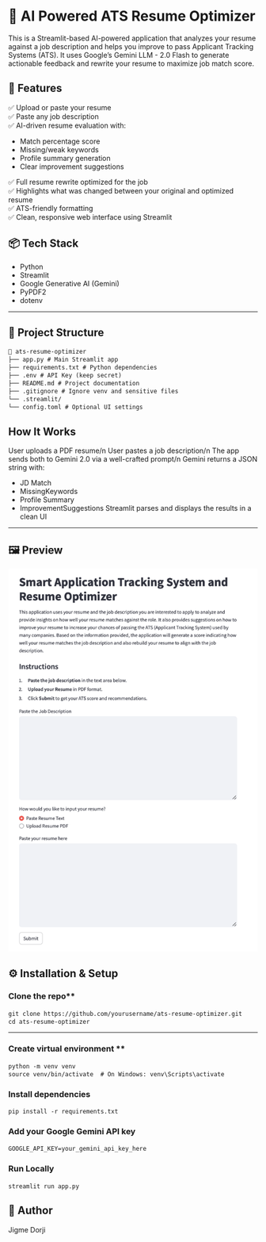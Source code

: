 # 🧠 AI Powered ATS Resume Optimizer

This is a Streamlit-based AI-powered application that analyzes your resume against a job description and helps you improve to pass Applicant Tracking Systems (ATS). It uses Google’s Gemini LLM - 2.0 Flash to generate actionable feedback and rewrite your resume to maximize job match score.

## 🚀 Features

✅ Upload or paste your resume  
✅ Paste any job description  
✅ AI-driven resume evaluation with:
- Match percentage score
- Missing/weak keywords
- Profile summary generation
- Clear improvement suggestions 

✅ Full resume rewrite optimized for the job  
✅ Highlights what was changed between your original and optimized resume  
✅ ATS-friendly formatting  
✅ Clean, responsive web interface using Streamlit  


## 📦 Tech Stack

- Python
- Streamlit
- Google Generative AI (Gemini)
- PyPDF2
- dotenv

---

## 📁 Project Structure

```
📁 ats-resume-optimizer
├── app.py # Main Streamlit app
├── requirements.txt # Python dependencies
├── .env # API Key (keep secret)
├── README.md # Project documentation
├── .gitignore # Ignore venv and sensitive files
└── .streamlit/
└── config.toml # Optional UI settings
```

## How It Works

User uploads a PDF resume/n
User pastes a job description/n
The app sends both to Gemini 2.0 via a well-crafted prompt/n
Gemini returns a JSON string with:
- JD Match
- MissingKeywords
- Profile Summary
- ImprovementSuggestions
Streamlit parses and displays the results in a clean UI

---

## 🖼️ Preview

![alt text](Images/FrontendUI.png)

## ⚙️ Installation & Setup

### Clone the repo**
```
git clone https://github.com/yourusername/ats-resume-optimizer.git
cd ats-resume-optimizer
```
---

### Create virtual environment **
```
python -m venv venv
source venv/bin/activate  # On Windows: venv\Scripts\activate
```

### Install dependencies
```
pip install -r requirements.txt
```

### Add your Google Gemini API key
```
GOOGLE_API_KEY=your_gemini_api_key_here
```

### Run Locally
```
streamlit run app.py
```

## 🙋 Author

Jigme Dorji
